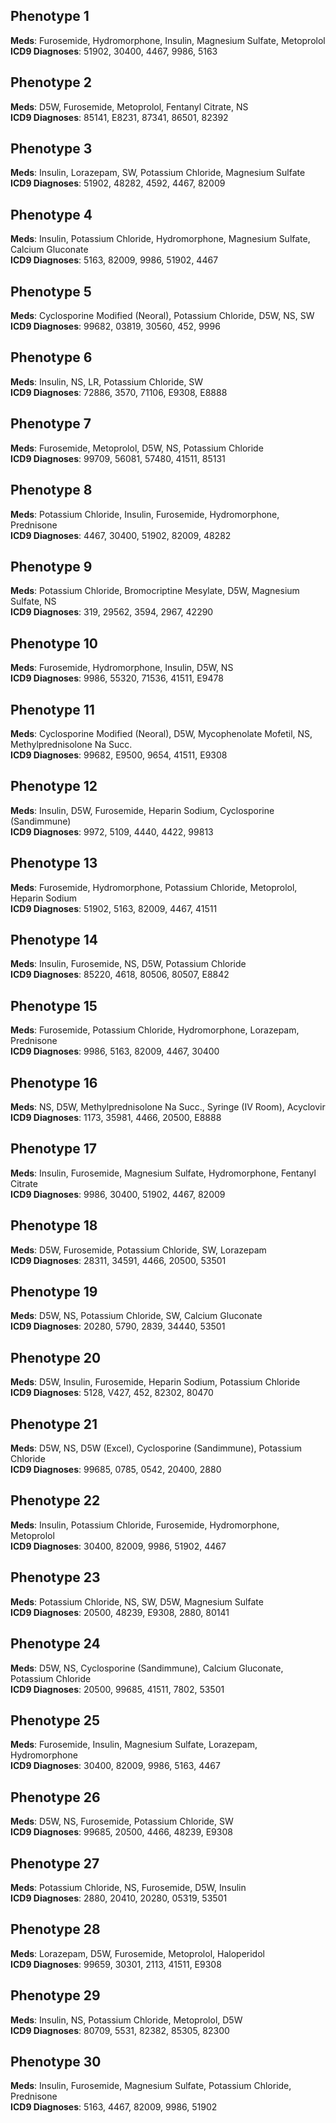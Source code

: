 ## Phenotype 1

**Meds**: Furosemide, Hydromorphone, Insulin, Magnesium Sulfate, Metoprolol  
**ICD9 Diagnoses**: 51902, 30400, 4467, 9986, 5163  

## Phenotype 2

**Meds**: D5W, Furosemide, Metoprolol, Fentanyl Citrate, NS  
**ICD9 Diagnoses**: 85141, E8231, 87341, 86501, 82392  

## Phenotype 3

**Meds**: Insulin, Lorazepam, SW, Potassium Chloride, Magnesium Sulfate  
**ICD9 Diagnoses**: 51902, 48282, 4592, 4467, 82009  

## Phenotype 4

**Meds**: Insulin, Potassium Chloride, Hydromorphone, Magnesium Sulfate, Calcium Gluconate  
**ICD9 Diagnoses**: 5163, 82009, 9986, 51902, 4467  

## Phenotype 5

**Meds**: Cyclosporine Modified (Neoral), Potassium Chloride, D5W, NS, SW  
**ICD9 Diagnoses**: 99682, 03819, 30560, 452, 9996  

## Phenotype 6

**Meds**: Insulin, NS, LR, Potassium Chloride, SW  
**ICD9 Diagnoses**: 72886, 3570, 71106, E9308, E8888  

## Phenotype 7

**Meds**: Furosemide, Metoprolol, D5W, NS, Potassium Chloride  
**ICD9 Diagnoses**: 99709, 56081, 57480, 41511, 85131  

## Phenotype 8

**Meds**: Potassium Chloride, Insulin, Furosemide, Hydromorphone, Prednisone  
**ICD9 Diagnoses**: 4467, 30400, 51902, 82009, 48282  

## Phenotype 9

**Meds**: Potassium Chloride, Bromocriptine Mesylate, D5W, Magnesium Sulfate, NS  
**ICD9 Diagnoses**: 319, 29562, 3594, 2967, 42290  

## Phenotype 10

**Meds**: Furosemide, Hydromorphone, Insulin, D5W, NS  
**ICD9 Diagnoses**: 9986, 55320, 71536, 41511, E9478  

## Phenotype 11

**Meds**: Cyclosporine Modified (Neoral), D5W, Mycophenolate Mofetil, NS, Methylprednisolone Na Succ.  
**ICD9 Diagnoses**: 99682, E9500, 9654, 41511, E9308  

## Phenotype 12

**Meds**: Insulin, D5W, Furosemide, Heparin Sodium, Cyclosporine (Sandimmune)  
**ICD9 Diagnoses**: 9972, 5109, 4440, 4422, 99813  

## Phenotype 13

**Meds**: Furosemide, Hydromorphone, Potassium Chloride, Metoprolol, Heparin Sodium  
**ICD9 Diagnoses**: 51902, 5163, 82009, 4467, 41511  

## Phenotype 14

**Meds**: Insulin, Furosemide, NS, D5W, Potassium Chloride  
**ICD9 Diagnoses**: 85220, 4618, 80506, 80507, E8842  

## Phenotype 15

**Meds**: Furosemide, Potassium Chloride, Hydromorphone, Lorazepam, Prednisone  
**ICD9 Diagnoses**: 9986, 5163, 82009, 4467, 30400  

## Phenotype 16

**Meds**: NS, D5W, Methylprednisolone Na Succ., Syringe (IV Room), Acyclovir  
**ICD9 Diagnoses**: 1173, 35981, 4466, 20500, E8888  

## Phenotype 17

**Meds**: Insulin, Furosemide, Magnesium Sulfate, Hydromorphone, Fentanyl Citrate  
**ICD9 Diagnoses**: 9986, 30400, 51902, 4467, 82009  

## Phenotype 18

**Meds**: D5W, Furosemide, Potassium Chloride, SW, Lorazepam  
**ICD9 Diagnoses**: 28311, 34591, 4466, 20500, 53501  

## Phenotype 19

**Meds**: D5W, NS, Potassium Chloride, SW, Calcium Gluconate  
**ICD9 Diagnoses**: 20280, 5790, 2839, 34440, 53501  

## Phenotype 20

**Meds**: D5W, Insulin, Furosemide, Heparin Sodium, Potassium Chloride  
**ICD9 Diagnoses**: 5128, V427, 452, 82302, 80470  

## Phenotype 21

**Meds**: D5W, NS, D5W (Excel), Cyclosporine (Sandimmune), Potassium Chloride  
**ICD9 Diagnoses**: 99685, 0785, 0542, 20400, 2880  

## Phenotype 22

**Meds**: Insulin, Potassium Chloride, Furosemide, Hydromorphone, Metoprolol  
**ICD9 Diagnoses**: 30400, 82009, 9986, 51902, 4467  

## Phenotype 23

**Meds**: Potassium Chloride, NS, SW, D5W, Magnesium Sulfate  
**ICD9 Diagnoses**: 20500, 48239, E9308, 2880, 80141  

## Phenotype 24

**Meds**: D5W, NS, Cyclosporine (Sandimmune), Calcium Gluconate, Potassium Chloride  
**ICD9 Diagnoses**: 20500, 99685, 41511, 7802, 53501  

## Phenotype 25

**Meds**: Furosemide, Insulin, Magnesium Sulfate, Lorazepam, Hydromorphone  
**ICD9 Diagnoses**: 30400, 82009, 9986, 5163, 4467  

## Phenotype 26

**Meds**: D5W, NS, Furosemide, Potassium Chloride, SW  
**ICD9 Diagnoses**: 99685, 20500, 4466, 48239, E9308  

## Phenotype 27

**Meds**: Potassium Chloride, NS, Furosemide, D5W, Insulin  
**ICD9 Diagnoses**: 2880, 20410, 20280, 05319, 53501  

## Phenotype 28

**Meds**: Lorazepam, D5W, Furosemide, Metoprolol, Haloperidol  
**ICD9 Diagnoses**: 99659, 30301, 2113, 41511, E9308  

## Phenotype 29

**Meds**: Insulin, NS, Potassium Chloride, Metoprolol, D5W  
**ICD9 Diagnoses**: 80709, 5531, 82382, 85305, 82300  

## Phenotype 30

**Meds**: Insulin, Furosemide, Magnesium Sulfate, Potassium Chloride, Prednisone  
**ICD9 Diagnoses**: 5163, 4467, 82009, 9986, 51902  

